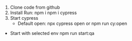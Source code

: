 1. Clone code from github
2. Install
   Run:
   npm i
   npm i cypress
3. Start cypress
   - Default open:
     npx cypress open
     or
     npm run cy:open

- Start with selected env
  npm run start:qa

